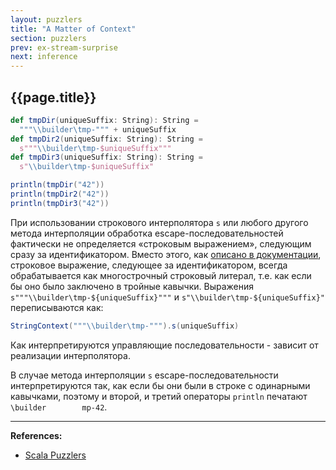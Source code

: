 ```yaml
---
layout: puzzlers
title: "A Matter of Context"
section: puzzlers
prev: ex-stream-surprise
next: inference
---
```


## {{page.title}}

```scala mdoc
def tmpDir(uniqueSuffix: String): String =
  """\\builder\tmp-""" + uniqueSuffix
def tmpDir2(uniqueSuffix: String): String =
  s"""\\builder\tmp-$uniqueSuffix"""
def tmpDir3(uniqueSuffix: String): String =
  s"\\builder\tmp-$uniqueSuffix"

println(tmpDir("42"))
println(tmpDir2("42"))
println(tmpDir3("42"))
```

При использовании строкового интерполятора `s` или любого другого метода интерполяции 
обработка escape-последовательностей фактически не определяется «строковым выражением», 
следующим сразу за идентификатором. 
Вместо этого, как [описано в документации](https://docs.scala-lang.org/overviews/core/string-interpolation.html), 
строковое выражение, следующее за идентификатором, всегда обрабатывается как многострочный строковый литерал, 
т.е. как если бы оно было заключено в тройные кавычки. 
Выражения `s"""\\builder\tmp-${uniqueSuffix}"""` и `s"\\builder\tmp-${uniqueSuffix}"` переписываются как: 

```scala
StringContext("""\\builder\tmp-""").s(uniqueSuffix)
```

Как интерпретируются управляющие последовательности - зависит от реализации интерполятора. 

В случае метода интерполяции `s` escape-последовательности интерпретируются так, 
как если бы они были в строке с одинарными кавычками, 
поэтому и второй, и третий операторы `println` печатают `\builder        mp-42`.


---

**References:**
- [Scala Puzzlers](https://scalapuzzlers.com/index.html#pzzlr-065)
